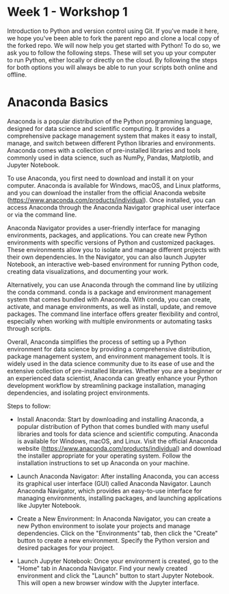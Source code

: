 # Week 1 - Workshop 1
Introduction to Python and version control using Git. If you've made it here, we hope you've been able to fork the parent repo and clone a local copy of the forked repo. We will now help you get started with Python! To do so, we ask you to follow the following steps. These will set you up your computer to run Python, either locally or directly on the cloud. By following the steps for both options you will always be able to run your scripts both online and offline.

# Anaconda Basics
Anaconda is a popular distribution of the Python programming language, designed for data science and scientific computing. It provides a comprehensive package management system that makes it easy to install, manage, and switch between different Python libraries and environments. Anaconda comes with a collection of pre-installed libraries and tools commonly used in data science, such as NumPy, Pandas, Matplotlib, and Jupyter Notebook.

To use Anaconda, you first need to download and install it on your computer. Anaconda is available for Windows, macOS, and Linux platforms, and you can download the installer from the official Anaconda website (<https://www.anaconda.com/products/individual>). Once installed, you can access Anaconda through the Anaconda Navigator graphical user interface or via the command line.

Anaconda Navigator provides a user-friendly interface for managing environments, packages, and applications. You can create new Python environments with specific versions of Python and customized packages. These environments allow you to isolate and manage different projects with their own dependencies. In the Navigator, you can also launch Jupyter Notebook, an interactive web-based environment for running Python code, creating data visualizations, and documenting your work.

Alternatively, you can use Anaconda through the command line by utilizing the conda command. conda is a package and environment management system that comes bundled with Anaconda. With conda, you can create, activate, and manage environments, as well as install, update, and remove packages. The command line interface offers greater flexibility and control, especially when working with multiple environments or automating tasks through scripts.

Overall, Anaconda simplifies the process of setting up a Python environment for data science by providing a comprehensive distribution, package management system, and environment management tools. It is widely used in the data science community due to its ease of use and the extensive collection of pre-installed libraries. Whether you are a beginner or an experienced data scientist, Anaconda can greatly enhance your Python development workflow by streamlining package installation, managing dependencies, and isolating project environments.

Steps to follow:
* Install Anaconda: Start by downloading and installing Anaconda, a popular distribution of Python that comes bundled with many useful libraries and tools for data science and scientific computing. Anaconda is available for Windows, macOS, and Linux. Visit the official Anaconda website (<https://www.anaconda.com/products/individual>) and download the installer appropriate for your operating system. Follow the installation instructions to set up Anaconda on your machine.

* Launch Anaconda Navigator: After installing Anaconda, you can access its graphical user interface (GUI) called Anaconda Navigator. Launch Anaconda Navigator, which provides an easy-to-use interface for managing environments, installing packages, and launching applications like Jupyter Notebook.

* Create a New Environment: In Anaconda Navigator, you can create a new Python environment to isolate your projects and manage dependencies. Click on the "Environments" tab, then click the "Create" button to create a new environment. Specify the Python version and desired packages for your project.

* Launch Jupyter Notebook: Once your environment is created, go to the "Home" tab in Anaconda Navigator. Find your newly created environment and click the "Launch" button to start Jupyter Notebook. This will open a new browser window with the Jupyter interface.

